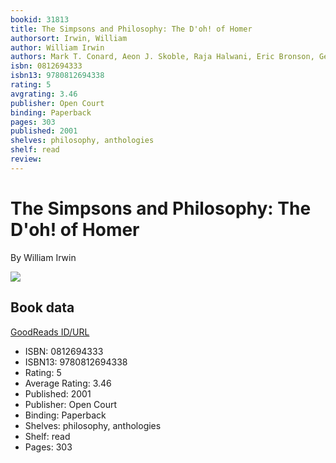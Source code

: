 ```yaml
---
bookid: 31813
title: The Simpsons and Philosophy: The D'oh! of Homer
authorsort: Irwin, William
author: William Irwin
authors: Mark T. Conard, Aeon J. Skoble, Raja Halwani, Eric Bronson, Gerald J. Erion, Joseph A. Zeccardi, J.R. Lombardo, Deborah Knight, Carl Matheson, Dale E. Snow, James J. Snow, James Lawler, Paul A. Cantor, Jason Holt, Daniel Barwick, David Vessey, Jennifer L. McMahon, James M. Wallace, David L. G. Arnold, Kelly Dean Jolley
isbn: 0812694333
isbn13: 9780812694338
rating: 5
avgrating: 3.46
publisher: Open Court
binding: Paperback
pages: 303
published: 2001
shelves: philosophy, anthologies
shelf: read
review: 
---
```


# The Simpsons and Philosophy: The D'oh! of Homer

By William Irwin

![](../../1328811688l/31813.jpg)

## Book data

[GoodReads ID/URL](https://www.goodreads.com/book/show/31813)

- ISBN: 0812694333
- ISBN13: 9780812694338
- Rating: 5
- Average Rating: 3.46
- Published: 2001
- Publisher: Open Court
- Binding: Paperback
- Shelves: philosophy, anthologies
- Shelf: read
- Pages: 303


